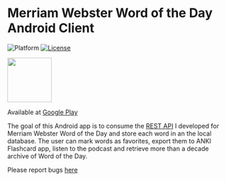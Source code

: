 # Merriam Webster Word of the Day Android Client

![Platform](https://img.shields.io/badge/platform-Android-blue.svg)
[![License](https://img.shields.io/badge/license-Apache%202.0-blue.svg)](https://opensource.org/licenses/Apache-2.0)

<img height="100" width="100" src="https://lh3.googleusercontent.com/NWa3go841l1_yg8_7E7lnGIUOSdpG4yqXmNz0RUmyRmufqip6O1KsT-NFFYBsPlil_8=s360"/>

Available at <a href="https://play.google.com/store/apps/details?id=me.siavash.android.wotd">Google Play</a>

The goal of this Android app is to consume the <a href="https://github.com/siavash1986/MerriamWebstr-Word-of-the-Day">REST API</a> I developed for Merriam Webster Word of the Day and store each word in an the local database. The user can mark words as favorites, export them to ANKI Flashcard app, listen to the podcast and retrieve more than a decade archive of Word of the Day.

Please report bugs <a href="https://github.com/siavash1986/mw_word_of_the_day_android/issues">here</a>
